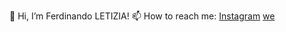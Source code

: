 👋 Hi, I’m Ferdinando LETIZIA!
📫 How to reach me: [Instagram](https://www.instagram.com/ferdinando_letizia)
[we](https://www.instagram.com/ferdinando_letizia)
